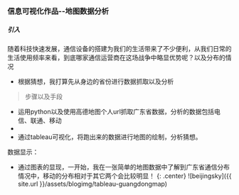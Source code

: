 ### 信息可视化作品--地图数据分析
##### 引入
随着科技快速发展，通信设备的搭建为我们的生活带来了不少便利，从我们日常的生活使用频率来看，到底哪家通信运营商在这场战争中略显优势呢？以及分布的情况
* 根据猜想，我打算先从身边的省份进行数据抓取以及分析
> 步骤以及手段
* 运用python以及使用高德地图个人url抓取广东省数据，分析的数据包括电信、联通、移动
* 
* 通过tableau可视化，将跑出来的数据进行地图的绘制，分析猜想。

数据显示：
* 通过图表的显现，一开始，我在一张简单的地图数据中了解到广东省通信分布情况中，移动的分布相对于其它两个会比较明显！
{: .center} ![beijingsky]({{ site.url }}/assets/blogimg/tableau-guangdongmap)